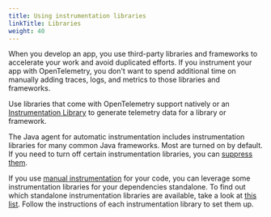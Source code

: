 ```yaml
---
title: Using instrumentation libraries
linkTitle: Libraries
weight: 40
---
```


When you develop an app, you use third-party libraries and frameworks to
accelerate your work and avoid duplicated efforts. If you instrument your app
with OpenTelemetry, you don't want to spend additional time on manually adding
traces, logs, and metrics to those libraries and frameworks.

Use libraries that come with OpenTelemetry support natively or an
[Instrumentation Library](/docs/concepts/instrumentation/libraries/) to generate
telemetry data for a library or framework.

The Java agent for automatic instrumentation includes instrumentation libraries
for many common Java frameworks. Most are turned on by default. If you need to
turn off certain instrumentation libraries, you can
[suppress them](../automatic/agent-config/#suppressing-specific-auto-instrumentation).

If you use [manual instrumentation](../instrumentation) for your code, you can
leverage some instrumentation libraries for your dependencies standalone. To
find out which standalone instrumentation libraries are available, take a look
at
[this list](https://github.com/open-telemetry/opentelemetry-java-instrumentation/blob/main/docs/supported-libraries.md#libraries--frameworks).
Follow the instructions of each instrumentation library to set them up.
